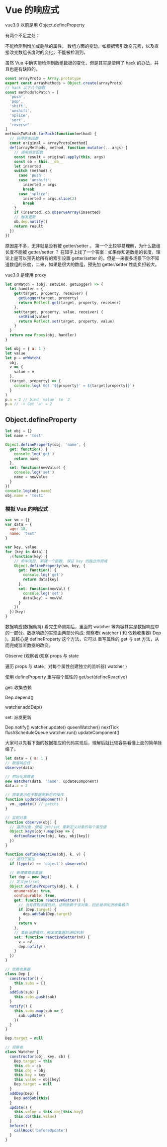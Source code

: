 # Vue 的响应式

vue3.0 以前是用 Object.defineProperty

有两个不足之处：

不能检测到增加或删除的属性。
数组方面的变动，如根据索引改变元素，以及直接改变数组长度时的变化，不能被检测到。

虽然 Vue 中确实能检测到数组数据的变化，但是其实是使用了 hack 的办法，并且也是有缺陷的。

```js
const arrayProto = Array.prototype
export const arrayMethods = Object.create(arrayProto)
// hack 以下几个函数
const methodsToPatch = [
  'push',
  'pop',
  'shift',
  'unshift',
  'splice',
  'sort',
  'reverse'
]
methodsToPatch.forEach(function(method) {
  // 获得原生函数
  const original = arrayProto[method]
  def(arrayMethods, method, function mutator(...args) {
    // 调用原生函数
    const result = original.apply(this, args)
    const ob = this.__ob__
    let inserted
    switch (method) {
      case 'push':
      case 'unshift':
        inserted = args
        break
      case 'splice':
        inserted = args.slice(2)
        break
    }
    if (inserted) ob.observeArray(inserted)
    // 触发更新
    ob.dep.notify()
    return result
  })
})
```

原因差不多，无非就是没有被 getter/setter 。
第一个比较容易理解，为什么数组长度不能被 getter/setter ？
在知乎上找了一个答案：如果你知道数组的长度，理论上是可以预先给所有的索引设置 getter/setter 的。但是一来很多场景下你不知道数组的长度，二来，如果是很大的数组，预先加 getter/setter 性能负担较大。

vue3.0 是使用 proxy

```js
let onWatch = (obj, setBind, getLogger) => {
  let handler = {
    get(target, property, receiver) {
      getLogger(target, property)
      return Reflect.get(target, property, receiver)
    },
    set(target, property, value, receiver) {
      setBind(value)
      return Reflect.set(target, property, value)
    }
  }
  return new Proxy(obj, handler)
}

let obj = { a: 1 }
let value
let p = onWatch(
  obj,
  v => {
    value = v
  },
  (target, property) => {
    console.log(`Get '${property}' = ${target[property]}`)
  }
)
p.a = 2 // bind `value` to `2`
p.a // -> Get 'a' = 2
```

## Object.defineProperty

```js
let obj = {}
let name = 'test'

Object.defineProperty(obj, 'name', {
  get: function() {
    console.log('get')
    return name
  },
  set: function(newValue) {
    console.log('set')
    name = newValue
  }
})
console.log(obj.name)
obj.name = 'test1'
```

### 模拟 Vue 的响应式

```js
var vm = {}
var data = {
  age: 18,
  name: 'test'
}

var key, value
for (key in data) {
  ;(function(key) {
    // 命中闭包. 新建一个函数, 保证 key 的独立作用域
    Object.defineProperty(vm, key, {
      get: function() {
        console.log('get')
        return data[key]
      },
      set: function(newVal) {
        console.log('set')
        data[key] = newVal
      }
    })
  })(key)
}
```

数据响应(数据劫持)
看完生命周期后，里面的 watcher 等内容其实是数据响应中的一部分。数据响应的实现由两部分构成: 观察者( watcher ) 和 依赖收集器( Dep )，其核心是 defineProperty 这个方法，它可以 重写属性的 get 与 set 方法，从而完成监听数据的改变。

Observe (观察者)观察 props 与 state

遍历 props 与 state，对每个属性创建独立的监听器( watcher )

使用 defineProperty 重写每个属性的 get/set(defineReactive）

get: 收集依赖

Dep.depend()

watcher.addDep()

set: 派发更新

Dep.notify()
watcher.update()
queenWatcher()
nextTick
flushScheduleQueue
watcher.run()
updateComponent()

大家可以先看下面的数据相应的代码实现后，理解后就比较容易看懂上面的简单脉络了。

```js
let data = { a: 1 }
// 数据响应性
observe(data)

// 初始化观察者
new Watcher(data, 'name', updateComponent)
data.a = 2

// 简单表示用于数据更新后的操作
function updateComponent() {
  vm._update() // patchs
}

// 监视对象
function observe(obj) {
  // 遍历对象，使用 get/set 重新定义对象的每个属性值
  Object.keys(obj).map(key => {
    defineReactive(obj, key, obj[key])
  })
}

function defineReactive(obj, k, v) {
  // 递归子属性
  if (type(v) == 'object') observe(v)

  // 新建依赖收集器
  let dep = new Dep()
  // 定义get/set
  Object.defineProperty(obj, k, {
    enumerable: true,
    configurable: true,
    get: function reactiveGetter() {
      // 当有获取该属性时，证明依赖于该对象，因此被添加进收集器中
      if (Dep.target) {
        dep.addSub(Dep.target)
      }
      return v
    },
    // 重新设置值时，触发收集器的通知机制
    set: function reactiveSetter(nV) {
      v = nV
      dep.nofify()
    }
  })
}

// 依赖收集器
class Dep {
  constructor() {
    this.subs = []
  }
  addSub(sub) {
    this.subs.push(sub)
  }
  notify() {
    this.subs.map(sub => {
      sub.update()
    })
  }
}

Dep.target = null

// 观察者
class Watcher {
  constructor(obj, key, cb) {
    Dep.target = this
    this.cb = cb
    this.obj = obj
    this.key = key
    this.value = obj[key]
    Dep.target = null
  }
  addDep(Dep) {
    Dep.addSub(this)
  }
  update() {
    this.value = this.obj[this.key]
    this.cb(this.value)
  }
  before() {
    callHook('beforeUpdate')
  }
}
```
